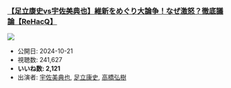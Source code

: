 ### [【足立康史vs宇佐美典也】維新をめぐり大論争！なぜ激怒？徹底議論【ReHacQ】](https://www.youtube.com/watch?v=ITi-1ul-Xnw)
[![](https://img.youtube.com/vi/ITi-1ul-Xnw/sddefault.jpg)](https://www.youtube.com/watch?v=ITi-1ul-Xnw)
-   公開日: 2024-10-21
-   視聴数: 241,627
-   **いいね数: 2,121**
-   出演者: [宇佐美典也](/rehacq_fan/people/宇佐美典也 "wikilink"), [足立康史](/rehacq_fan/people/足立康史 "wikilink"), [高橋弘樹](/rehacq_fan/people/高橋弘樹 "wikilink")
